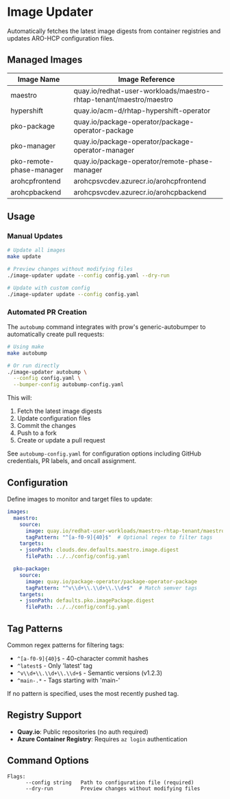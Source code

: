 # Image Updater

Automatically fetches the latest image digests from container registries and updates ARO-HCP configuration files.

## Managed Images

| Image Name | Image Reference |
|------------|-----------------|
| maestro | quay.io/redhat-user-workloads/maestro-rhtap-tenant/maestro/maestro |
| hypershift | quay.io/acm-d/rhtap-hypershift-operator |
| pko-package | quay.io/package-operator/package-operator-package |
| pko-manager | quay.io/package-operator/package-operator-manager |
| pko-remote-phase-manager | quay.io/package-operator/remote-phase-manager |
| arohcpfrontend | arohcpsvcdev.azurecr.io/arohcpfrontend |
| arohcpbackend | arohcpsvcdev.azurecr.io/arohcpbackend |

## Usage

### Manual Updates

```bash
# Update all images
make update

# Preview changes without modifying files
./image-updater update --config config.yaml --dry-run

# Update with custom config
./image-updater update --config config.yaml
```

### Automated PR Creation

The `autobump` command integrates with prow's generic-autobumper to automatically create pull requests:

```bash
# Using make
make autobump

# Or run directly
./image-updater autobump \
  --config config.yaml \
  --bumper-config autobump-config.yaml
```

This will:
1. Fetch the latest image digests
2. Update configuration files
3. Commit the changes
4. Push to a fork
5. Create or update a pull request

See `autobump-config.yaml` for configuration options including GitHub credentials, PR labels, and oncall assignment.

## Configuration

Define images to monitor and target files to update:

```yaml
images:
  maestro:
    source:
      image: quay.io/redhat-user-workloads/maestro-rhtap-tenant/maestro/maestro
      tagPattern: "^[a-f0-9]{40}$"  # Optional regex to filter tags
    targets:
    - jsonPath: clouds.dev.defaults.maestro.image.digest
      filePath: ../../config/config.yaml

  pko-package:
    source:
      image: quay.io/package-operator/package-operator-package
      tagPattern: "^v\\d+\\.\\d+\\.\\d+$"  # Match semver tags
    targets:
    - jsonPath: defaults.pko.imagePackage.digest
      filePath: ../../config/config.yaml
```

## Tag Patterns

Common regex patterns for filtering tags:

- `^[a-f0-9]{40}$` - 40-character commit hashes
- `^latest$` - Only 'latest' tag
- `^v\\d+\\.\\d+\\.\\d+$` - Semantic versions (v1.2.3)
- `^main-.*` - Tags starting with 'main-'

If no pattern is specified, uses the most recently pushed tag.

## Registry Support

- **Quay.io**: Public repositories (no auth required)
- **Azure Container Registry**: Requires `az login` authentication

## Command Options

```
Flags:
      --config string   Path to configuration file (required)
      --dry-run         Preview changes without modifying files
```